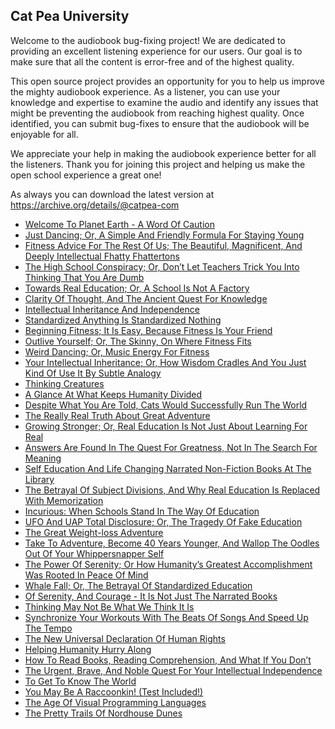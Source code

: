 Cat Pea University
---

Welcome to the audiobook bug-fixing project! We are dedicated to providing an excellent listening experience for our users. Our goal is to make sure that all the content is error-free and of the highest quality.

This open source project provides an opportunity for you to help us improve the mighty audiobook experience. As a listener, you can use your knowledge and expertise to examine the audio and identify any issues that might be preventing the audiobook from reaching highest quality. Once identified, you can submit bug-fixes to ensure that the audiobook will be enjoyable for all.

We appreciate your help in making the audiobook experience better for all the listeners. Thank you for joining this project and helping us make the open school experience a great one!

As always you can download the latest version at https://archive.org/details/@catpea-com

- [Welcome To Planet Earth - A Word Of Caution](docs/poem-1252.mp3)
- [Just Dancing; Or, A Simple And Friendly Formula For Staying Young](docs/poem-1251.mp3)
- [Fitness Advice For The Rest Of Us; The Beautiful, Magnificent, And Deeply Intellectual Fhatty Fhattertons](docs/poem-1250.mp3)
- [The High School Conspiracy; Or, Don’t Let Teachers Trick You Into Thinking That You Are Dumb](docs/poem-1249.mp3)
- [Towards Real Education; Or, A School Is Not A Factory](docs/poem-1248.mp3)
- [Clarity Of Thought, And The Ancient Quest For Knowledge](docs/poem-1247.mp3)
- [Intellectual Inheritance And Independence](docs/poem-1246.mp3)
- [Standardized Anything Is Standardized Nothing](docs/poem-1245.mp3)
- [Beginning Fitness; It Is Easy, Because Fitness Is Your Friend](docs/poem-1244.mp3)
- [Outlive Yourself; Or, The Skinny, On Where Fitness Fits](docs/poem-1243.mp3)
- [Weird Dancing; Or, Music Energy For Fitness](docs/poem-1242.mp3)
- [Your Intellectual Inheritance; Or, How Wisdom Cradles And You Just Kind Of Use It By Subtle Analogy](docs/poem-1241.mp3)
- [Thinking Creatures](docs/poem-1240.mp3)
- [A Glance At What Keeps Humanity Divided](docs/poem-1239.mp3)
- [Despite What You Are Told, Cats Would Successfully Run The World](docs/poem-1238.mp3)
- [The Really Real Truth About Great Adventure](docs/poem-1237.mp3)
- [Growing Stronger; Or, Real Education Is Not Just About Learning For Real](docs/poem-1236.mp3)
- [Answers Are Found In The Quest For Greatness, Not In The Search For Meaning](docs/poem-1235.mp3)
- [Self Education And Life Changing Narrated Non-Fiction Books At The Library](docs/poem-1234.mp3)
- [The Betrayal Of Subject Divisions, And Why Real Education Is Replaced With Memorization](docs/poem-1233.mp3)
- [Incurious: When Schools Stand In The Way Of Education](docs/poem-1232.mp3)
- [UFO And UAP Total Disclosure; Or, The Tragedy Of Fake Education](docs/poem-1231.mp3)
- [The Great Weight-loss Adventure](docs/poem-1230.mp3)
- [Take To Adventure, Become 40 Years Younger, And Wallop The Oodles Out Of Your Whippersnapper Self](docs/poem-1229.mp3)
- [The Power Of Serenity; Or How Humanity’s Greatest Accomplishment Was Rooted In Peace Of Mind](docs/poem-1228.mp3)
- [Whale Fall; Or, The Betrayal Of Standardized Education](docs/poem-1227.mp3)
- [Of Serenity, And Courage - It Is Not Just The Narrated Books](docs/poem-1226.mp3)
- [Thinking May Not Be What We Think It Is](docs/poem-1225.mp3)
- [Synchronize Your Workouts With The Beats Of Songs And Speed Up The Tempo](docs/poem-1224.mp3)
- [The New Universal Declaration Of Human Rights](docs/poem-1223.mp3)
- [Helping Humanity Hurry Along](docs/poem-1222.mp3)
- [How To Read Books, Reading Comprehension, And What If You Don’t](docs/poem-1221.mp3)
- [The Urgent, Brave, And Noble Quest For Your Intellectual Independence](docs/poem-1220.mp3)
- [To Get To Know The World](docs/poem-1219.mp3)
- [You May Be A Raccoonkin! (Test Included!)](docs/poem-1218.mp3)
- [The Age Of Visual Programming Languages](docs/poem-1217.mp3)
- [The Pretty Trails Of Nordhouse Dunes](docs/poem-1216.mp3)

